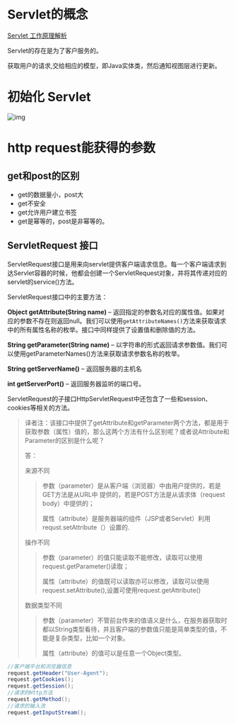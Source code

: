 # Servlet的概念

[Servlet 工作原理解析](https://www.ibm.com/developerworks/cn/java/j-lo-servlet/index.html)

Servlet的存在是为了客户服务的。

获取用户的请求,交给相应的模型，即Java实体类，然后通知视图层进行更新。

# 初始化 Servlet

![img](https://ws4.sinaimg.cn/large/006tKfTcly1g08ji9nv5wj30nu0pgq4s.jpg)

# http request能获得的参数

## get和post的区别

- get的数据量小，post大
- get不安全
- get允许用户建立书签
- get是幂等的，post是非幂等的。

## ServletRequest 接口

ServletRequest接口是用来向servlet提供客户端请求信息。每一个客户端请求到达Servlet容器的时候，他都会创建一个ServletRequest对象，并将其传递对应的servlet的service()方法。

ServletRequest接口中的主要方法：

**Object getAttribute(String name)** – 返回指定的参数名对应的属性值。如果对应的参数不存在则返回null。我们可以使用`getAttributeNames()`方法来获取请求中的所有属性名称的枚举。接口中同样提供了设置值和删除值的方法。

**String getParameter(String name)** – 以字符串的形式返回请求参数值。我们可以使用getParameterNames()方法来获取请求参数名称的枚举。

**String getServerName()** – 返回服务器的主机名

**int getServerPort()** – 返回服务器监听的端口号。

ServletRequest的子接口HttpServletRequest中还包含了一些和session、cookies等相关的方法。

> 译者注：该接口中提供了getAttribute和getParameter两个方法，都是用于获取参数（属性）值的，那么这两个方法有什么区别呢？或者说Attribute和Parameter的区别是什么呢？
>
> 答：
>
> 来源不同
>
> > 参数（parameter）是从客户端（浏览器）中由用户提供的，若是GET方法是从URL中 提供的，若是POST方法是从请求体（request body）中提供的；
> >
> > 属性（attribute）是服务器端的组件（JSP或者Servlet）利用requst.setAttribute（）设置的.
>
> 操作不同
>
> > 参数（parameter）的值只能读取不能修改，读取可以使用request.getParameter()读取；
> >
> > 属性（attribute）的值既可以读取亦可以修改，读取可以使用request.setAttribute(),设置可使用request.getAttribute()
>
> 数据类型不同
>
> > 参数（parameter）不管前台传来的值语义是什么，在服务器获取时都以String类型看待，并且客户端的参数值只能是简单类型的值，不能是复杂类型，比如一个对象。
> >
> > 属性（attribute）的值可以是任意一个Object类型。

```java
//客户端平台和浏览器信息
request.getHeader("User-Agent");
request.getCookies();
request.getSession();
//请求的Http方法
request.getMethod();
//请求的输入流
request.getInputStream();
```






























